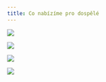 ```yaml
---
title: Co nabízíme pro dospělé
---
```

![](/images/uploads/pro_dospele-2-.jpg)

![](/images/uploads/aj_dosp.jpg)

![](/images/uploads/baner_hormonalka.jpg)

![](/images/uploads/baner_francouzstina.jpg)